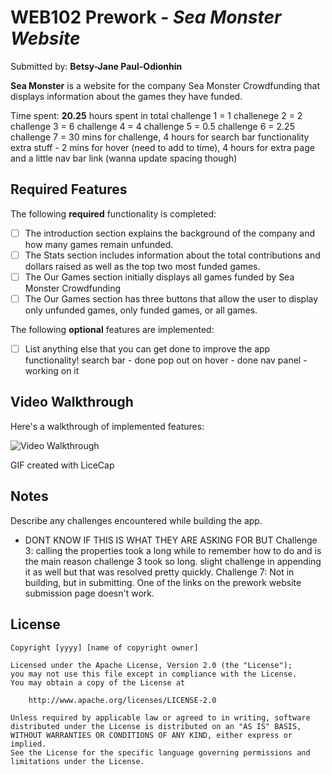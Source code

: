 # WEB102 Prework - *Sea Monster Website*

Submitted by: **Betsy-Jane Paul-Odionhin**

**Sea Monster** is a website for the company Sea Monster Crowdfunding that displays information about the games they have funded.

Time spent: **20.25** hours spent in total
challenge 1 = 1
challenege 2 = 2
challenge 3 = 6
challenge 4 = 4
challenge 5 = 0.5
challenge 6 = 2.25
challenge 7 = 30 mins for challenge, 4 hours for search bar functionality
extra stuff - 2 mins for hover (need to add to time), 4 hours for extra page and a little nav bar link (wanna update spacing though)


## Required Features

The following **required** functionality is completed:

* [ ] The introduction section explains the background of the company and how many games remain unfunded.
* [ ] The Stats section includes information about the total contributions and dollars raised as well as the top two most funded games.
* [ ] The Our Games section initially displays all games funded by Sea Monster Crowdfunding
* [ ] The Our Games section has three buttons that allow the user to display only unfunded games, only funded games, or all games.

The following **optional** features are implemented:
* [ ] List anything else that you can get done to improve the app functionality!
search bar - done
pop out on hover - done
nav panel - working on it


## Video Walkthrough

Here's a walkthrough of implemented features:

<img src='https://i.imgur.com/uba35fg.gif' title='Betsy_P Video Walkthrough' width='' alt='Video Walkthrough' />

<!-- Replace this with whatever GIF tool you used! -->
GIF created with LiceCap
<!-- Recommended tools:
[Kap](https://getkap.co/) for macOS
[ScreenToGif](https://www.screentogif.com/) for Windows
[peek](https://github.com/phw/peek) for Linux. -->

## Notes

Describe any challenges encountered while building the app.
* DONT KNOW IF THIS IS WHAT THEY ARE ASKING FOR BUT
Challenge 3: calling the properties took a long while to remember how to do and is the main reason challenge 3 took so long. slight challenge in appending it as well but that was resolved pretty quickly. 
Challenge 7: Not in building, but in submitting. One of the links on the prework website submission page doesn't work. 

## License

    Copyright [yyyy] [name of copyright owner]

    Licensed under the Apache License, Version 2.0 (the "License");
    you may not use this file except in compliance with the License.
    You may obtain a copy of the License at

        http://www.apache.org/licenses/LICENSE-2.0

    Unless required by applicable law or agreed to in writing, software
    distributed under the License is distributed on an "AS IS" BASIS,
    WITHOUT WARRANTIES OR CONDITIONS OF ANY KIND, either express or implied.
    See the License for the specific language governing permissions and
    limitations under the License.
